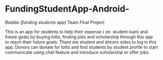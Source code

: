 # FundingStudentApp-Android-

*Baddie (funding students app)*
Team Final Project

This is an app for students to help their expense ( ex: student loan) and future goals by buying lotto, finding jobs and scholarship through this app to reach their future goals.
There are student and donors sides to log in this app. 
Donors can donate for lotto and find students by student profile to start communicate using chat feature and introduce scholarship or offer jobs.
